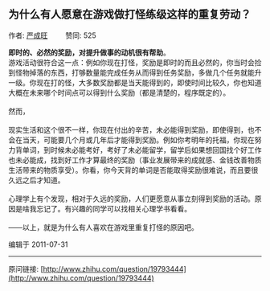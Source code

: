 ## 为什么有人愿意在游戏做打怪练级这样的重复劳动？

作者: [严成旺](http://www.zhihu.com/people/yan-cheng-wang)&nbsp;&nbsp;&nbsp;&nbsp;&nbsp;&nbsp;&nbsp;&nbsp; 赞同: 525


<b>即时的、必然的奖励，对提升做事的动机很有帮助</b>。<br>游戏活动很符合这一点：例如你现在打怪，奖励是即时的而且必然的，你当时会捡到怪物掉落的东西，打够数量能完成任务从而得到任务奖励，多做几个任务就能升一级。你现在打的怪，大多数奖励都是当天能得到的，即使时间比较久，你也知道大概在未来哪个时间点可以得到什么奖励（都是清楚的，程序既定的）。<br><br>然而，<br><br>现实生活和这个很不一样，你现在付出的辛苦，未必能得到奖励，即使得到，也不会在当天，可能要几个月或几年后才能得到奖励。例如你考明年的托福，你现在努力背单词，到时候未必能考好，考好了未必能留学，留学后如果想回国找个好工作也未必能成，找到好工作才算最终的奖励（事业发展带来的成就感、金钱改善物质生活带来的物质享受）。你看，你今天背的单词是否能取得奖励很难说，而且要很久远之后才知道。<br><br>心理学上有个发现，相对于久远的奖励，人们更愿意从事立刻得到奖励的活动。原因是啥我忘记了。有兴趣的同学可以找相关心理学书看看。<br><br>——以上，就是为什么有人喜欢在游戏里重复打怪的原因吧。 



编辑于 2011-07-31



---
原问链接: [http://www.zhihu.com/question/19793444](http://www.zhihu.com/question/19793444)